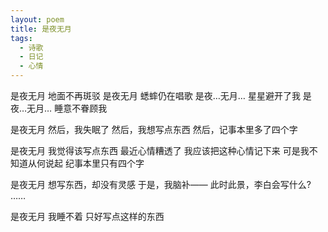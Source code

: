 ```yaml
---
layout: poem
title: 是夜无月
tags:
  - 诗歌
  - 日记
  - 心情
---
```

是夜无月
地面不再斑驳
是夜无月
蟋蟀仍在唱歌
是夜…无月…
星星避开了我
是夜…无月…
睡意不眷顾我

是夜无月
然后，我失眠了
然后，我想写点东西
然后，记事本里多了四个字

是夜无月
我觉得该写点东西
最近心情糟透了
我应该把这种心情记下来
可是我不知道从何说起
纪事本里只有四个字

是夜无月
想写东西，却没有灵感
于是，我脑补——
此时此景，李白会写什么?
……

是夜无月
我睡不着
只好写点这样的东西
